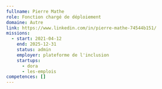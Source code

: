 ```yaml
---
fullname: Pierre Mathe
role: Fonction chargé de déploiement
domaine: Autre
link: https://www.linkedin.com/in/pierre-mathe-74544b151/
missions:
  - start: 2021-04-12
    end: 2025-12-31
    status: admin
    employer: plateforme de l'inclusion
    startups:
      - dora
      - les-emplois
competences: []
---
```

